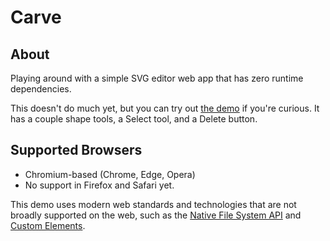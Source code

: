 # Carve

## About

Playing around with a simple SVG editor web app that has zero runtime dependencies.

This doesn't do much yet, but you can try out [the demo](https://codedread.github.io/carve/) if
you're curious. It has a couple shape tools, a Select tool, and a Delete button.

## Supported Browsers

  * Chromium-based (Chrome, Edge, Opera)
  * No support in Firefox and Safari yet.

This demo uses modern web standards and technologies that are not broadly supported on the web,
such as the [Native File System API](https://wicg.github.io/file-system-access/) and
[Custom Elements](https://html.spec.whatwg.org/multipage/custom-elements.html#custom-elements).

